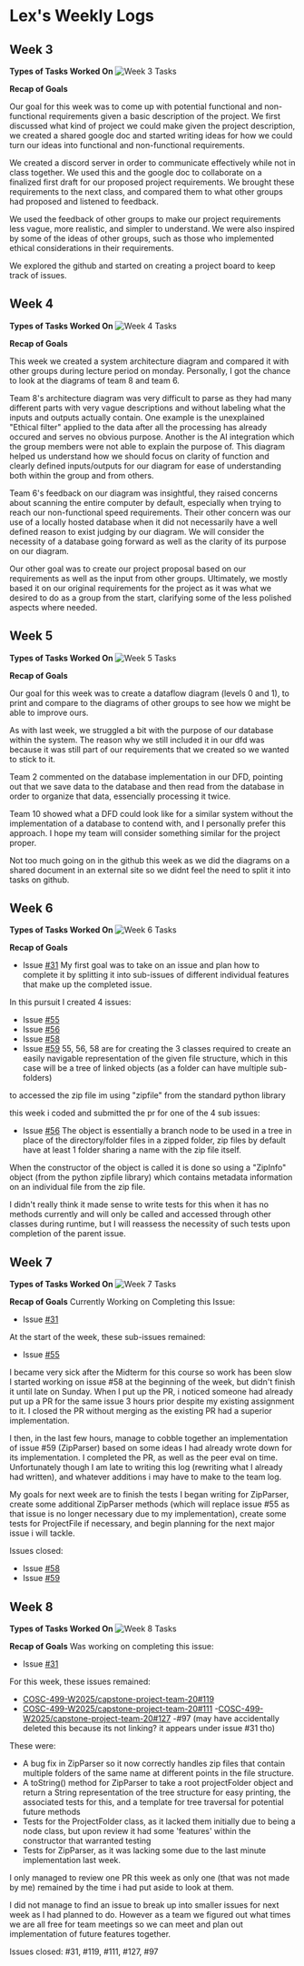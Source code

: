 # **Lex's Weekly Logs**

## Week 3

**Types of Tasks Worked On**
![Week 3 Tasks](imagesForLexLogs/week_3_lexlog.png)

**Recap of Goals**

Our goal for this week was to come up with potential functional and non-functional requirements given a basic description of the project. We first discussed what kind of project we could make given the project description, we created a shared google doc and started writing ideas for how we could turn our ideas into functional and non-functional requirements.

We created a discord server in order to communicate effectively while not in class together. We used this and the google doc to collaborate on a finalized first draft for our proposed project requirements. We brought these requirements to the next class, and compared them to what other groups had proposed and listened to feedback.

We used the feedback of other groups to make our project requirements less vague, more realistic, and simpler to understand. We were also inspired by some of the ideas of other groups, such as those who implemented ethical considerations in their requirements.

We explored the github and started on creating a project board to keep track of issues.

## Week 4

**Types of Tasks Worked On**
![Week 4 Tasks](imagesForLexLogs/week_4_lexlog.png)

**Recap of Goals**

This week we created a system architecture diagram and compared it with other groups during lecture period on monday. Personally, I got the chance to look at the diagrams of team 8 and team 6. 

Team 8's architecture diagram was very difficult to parse as they had many different parts with very vague descriptions and without labeling what the inputs and outputs actually contain. One example is the unexplained "Ethical filter" applied to the data after all the processing has already occured and serves no obvious purpose. Another is the AI integration which the group members were not able to explain the purpose of. This diagram helped us understand how we should focus on clarity of function and clearly defined inputs/outputs for our diagram for ease of understanding both within the group and from others.

Team 6's feedback on our diagram was insightful, they raised concerns about scanning the entire computer by default, especially when trying to reach our non-functional speed requirements. Their other concern was our use of a locally hosted database when it did not necessarily have a well defined reason to exist judging by our diagram. We will consider the necessity of a database going forward as well as the clarity of its purpose on our diagram.

Our other goal was to create our project proposal based on our requirements as well as the input from other groups. Ultimately, we mostly based it on our original requirements for the project as it was what we desired to do as a group from the start, clarifying some of the less polished aspects where needed.

## Week 5

**Types of Tasks Worked On**
![Week 5 Tasks](imagesForLexLogs/week_5_lexlog.png)

**Recap of Goals**

Our goal for this week was to create a dataflow diagram (levels 0 and 1), to print and compare to the diagrams of other groups to see how we might be able to improve ours.

As with last week, we struggled a bit with the purpose of our database within the system. The reason why we still included it in our dfd was because it was still part of our requirements that we created so we wanted to stick to it.

Team 2 commented on the database implementation in our DFD, pointing out that we save data to the database and then read from the database in order to organize that data, essencially processing it twice.

Team 10 showed what a DFD could look like for a similar system without the implementation of a database to contend with, and I personally prefer this approach. I hope my team will consider something similar for the project proper.

Not too much going on in the github this week as we did the diagrams on a shared document in an external site so we didnt feel the need to split it into tasks on github.

## Week 6

**Types of Tasks Worked On**
![Week 6 Tasks](imagesForLexLogs/week_6_lexlog.png)

**Recap of Goals**
- Issue [#31](https://github.com/COSC-499-W2025/capstone-project-team-20/issues/31)
My first goal was to take on an issue and plan how to complete it by splitting it into sub-issues of different individual features that make up the completed issue.

In this pursuit I created 4 issues:
- Issue [#55](https://github.com/COSC-499-W2025/capstone-project-team-20/issues/55)
- Issue [#56](https://github.com/COSC-499-W2025/capstone-project-team-20/issues/56)
- Issue [#58](https://github.com/COSC-499-W2025/capstone-project-team-20/issues/58)
- Issue [#59](https://github.com/COSC-499-W2025/capstone-project-team-20/issues/59)
55, 56, 58 are for creating the 3 classes required to create an easily navigable representation of the given file structure, which in this case will be a tree of linked objects (as a folder can have multiple sub-folders)

to accessed the zip file im using "zipfile" from the standard python library

this week i coded and submitted the pr for one of the 4 sub issues:
- Issue [#56](https://github.com/COSC-499-W2025/capstone-project-team-20/issues/56)
The object is essentially a branch node to be used in a tree in place of the directory/folder files in a zipped folder, zip files by default have at least 1 folder sharing a name with the zip file itself.

When the constructor of the object is called it is done so using a "ZipInfo" object (from the python zipfile library) which contains metadata information on an individual file from the zip file.

I didn't really think it made sense to write tests for this when it has no methods currently and will only be called and accessed through other classes during runtime, but I will reassess the necessity of such tests upon completion of the parent issue.

## Week 7

**Types of Tasks Worked On**
![Week 7 Tasks](imagesForLexLogs/week_7_lexlog.png)

**Recap of Goals**
Currently Working on Completing this Issue:
- Issue [#31](https://github.com/COSC-499-W2025/capstone-project-team-20/issues/31)

At the start of the week, these sub-issues remained:
- Issue [#55](https://github.com/COSC-499-W2025/capstone-project-team-20/issues/55)

I became very sick after the Midterm for this course so work has been slow
I started working on issue #58 at the beginning of the week, but didn't finish it until late on Sunday.
When I put up the PR, i noticed someone had already put up a PR for the same issue 3 hours prior despite my existing assignment to it.
I closed the PR without merging as the existing PR had a superior implementation.

I then, in the last few hours, manage to cobble together an implementation of issue #59 (ZipParser) based on some ideas I had already wrote down for its implementation.
I completed the PR, as well as the peer eval on time. Unfortunately though I am late to writing this log (rewriting what I already had written), and whatever additions i may have to make to the team log.

My goals for next week are to finish the tests I began writing for ZipParser, create some additional ZipParser methods (which will replace issue #55 as that issue is no longer necessary due to my implementation), create some tests for ProjectFile if necessary, and begin planning for the next major issue i will tackle.

Issues closed:
- Issue [#58](https://github.com/COSC-499-W2025/capstone-project-team-20/issues/58)
- Issue [#59](https://github.com/COSC-499-W2025/capstone-project-team-20/issues/59)

## Week 8

**Types of Tasks Worked On**
![Week 8 Tasks](imagesForLexLogs/week_8_lexlog.png)

**Recap of Goals**
Was working on completing this issue:
- Issue [#31](https://github.com/COSC-499-W2025/capstone-project-team-20/issues/31)

For this week, these issues remained:
- [COSC-499-W2025/capstone-project-team-20#119](https://github.com/COSC-499-W2025/capstone-project-team-20/issues/119)
- [COSC-499-W2025/capstone-project-team-20#111](https://github.com/COSC-499-W2025/capstone-project-team-20/issues/111)
-[COSC-499-W2025/capstone-project-team-20#127](https://github.com/COSC-499-W2025/capstone-project-team-20/issues/127)
-#97 (may have accidentally deleted this because its not linking? it appears under issue #31 tho)

These were:
- A bug fix in ZipParser so it now correctly handles zip files that contain multiple folders of the same name at different points in the file structure.
- A toString() method for ZipParser to take a root projectFolder object and return a String representation of the tree structure for easy printing, the associated tests for this, and a template for tree traversal for potential future methods
- Tests for the ProjectFolder class, as it lacked them initially due to being a node class, but upon review it had some 'features' within the constructor that warranted testing
- Tests for ZipParser, as it was lacking some due to the last minute implementation last week.

I only managed to review one PR this week as only one (that was not made by me) remained by the time i had put aside to look at them.

I did not manage to find an issue to break up into smaller issues for next week as I had planned to do. However as a team we figured out what times we are all free for team meetings so we can meet and plan out implementation of future features together.

Issues closed:
#31, #119, #111, #127, #97